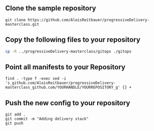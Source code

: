 
## Clone the sample repository

```shell
git clone https://github.com/AloisReitbauer/progressiveDelivery-masterclass.git
```

## Copy the following files to your repository

```bash
cp -R ../progressiveDelivery-masterclass/gitops ./gitops
```

## Point all manifests to your Repository
```
find . -type f -exec sed -i 's_github.com/AloisReitbauer/progressiveDelivery-masterclass_github.com/YOURHANDLE/YOURREPOSITORY_g' {} +
```

## Push the new config to your repository
```
git add .
git commit -m "Adding delivery stack"
git push
```